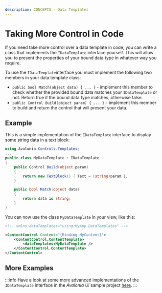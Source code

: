 ```yaml
---
description: CONCEPTS - Data Templates
---
```


# Taking More Control in Code

If you need take more control over a data template in code, you can write a class that implements the `IDataTemplate` interface yourself. This will allow you to present the properties of your bound data type in whatever way you require.

To use the `IDataTemplate`interface you must implement the following two members in your data template class:

* `public bool Match(object data) { ... }` - implement this member to check whether the provided bound data matches your `IDataTemplate` or not. Return true if the bound data type matches, otherwise false.
* `public Control Build(object param) { ... }` - implement this member to build and return the control that will present your data.

## Example

This is a simple implementation of the `IDataTemplate` interface to display some string data in a text block:

```csharp
using Avalonia.Controls.Templates;
...
public class MyDataTemplate : IDataTemplate
{
    public Control Build(object param)
    {
        return new TextBlock() { Text = (string)param };
    }

    public bool Match(object data)
    {
        return data is string;
    }
}
```

You can now use the class `MyDataTemplate` in your view, like this:

```xml
<!-- xmlns:dataTemplates="using:MyApp.DataTemplates" -->

<ContentControl Content="{Binding MyContent}">
	<ContentControl.ContentTemplate>
		<dataTemplates:MyDataTemplate />
	</ContentControl.ContentTemplate>
</ContentControl>
```

## More Examples

:::info
Have a look at some more advanced implementations of the `IDataTemplate` interface in the _Avalonia UI_ sample project [here](https://github.com/AvaloniaUI/Avalonia.Samples/tree/main/src/Avalonia.Samples/DataTemplates/IDataTemplateSample).
:::
